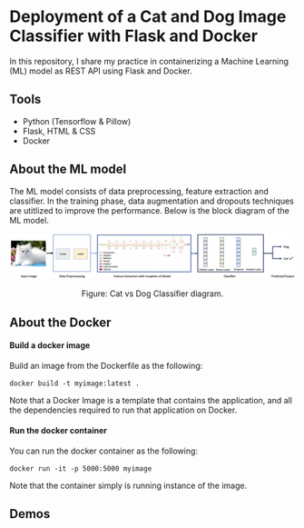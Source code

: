 # Deployment of a Cat and Dog Image Classifier with Flask and Docker

In this repository, I share my practice in containerizing a Machine Learning (ML) model as REST API using Flask and Docker.

## Tools
- Python (Tensorflow & Pillow)
- Flask, HTML & CSS
- Docker

## About the ML model

The ML model consists of data preprocessing, feature extraction and classifier. In the training phase, data augmentation and dropouts techniques are utitlized to improve the performance. Below is the block diagram of the ML model.

<p align="center">
    <img src="https://github.com/bagheri365/CatDog-Calssifier-Deployment/blob/main/demo/ML_diagram.png">
</p>
<p align="center">
    Figure: Cat vs Dog Classifier diagram.
</p>


## About the Docker

#### Build a docker image

Build an image from the Dockerfile as the following:

```
docker build -t myimage:latest .
```

Note that a Docker Image is a template that contains the application, and all the dependencies required to run that application on Docker.

#### Run the docker container

You can run the docker container as the following:

```
docker run -it -p 5000:5000 myimage
```

Note that the container simply is running instance of the image.


## Demos

